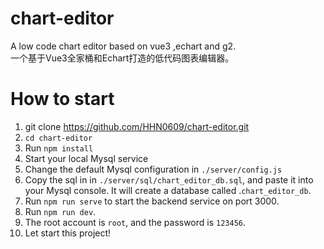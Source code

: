 # chart-editor 
A low code chart editor based on vue3 ,echart and g2.  
一个基于Vue3全家桶和Echart打造的低代码图表编辑器。  

# How to start 
1. git clone https://github.com/HHN0609/chart-editor.git 
2. `cd chart-editor`
3. Run `npm install`
4. Start your local Mysql service 
5. Change the default Mysql configuration in `./server/config.js` 
6. Copy the sql in in `./server/sql/chart_editor_db.sql`, and paste it into your Mysql console. It will create a database called .`chart_editor_db`.
7. Run `npm run serve` to start the backend service on port 3000.
8. Run `npm run dev`. 
9. The root account is `root`, and the password is `123456`.
10. Let start this project!

